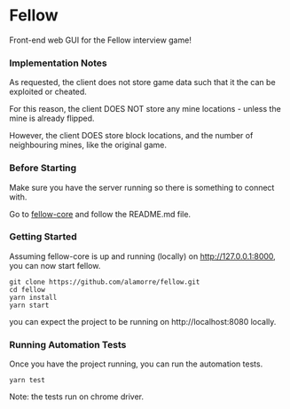 # Fellow
Front-end web GUI for the Fellow interview game!

### Implementation Notes
As requested, the client does not store game data such that it the can be exploited or cheated.

For this reason, the client DOES NOT store any mine locations - unless the mine is already flipped.

However, the client DOES store block locations, and the number of neighbouring mines, like the original game.

### Before Starting
Make sure you have the server running so there is something to connect with.

Go to [fellow-core](https://github.com/alamorre/fellow-core) and follow the README.md file.

### Getting Started
Assuming fellow-core is up and running (locally) on http://127.0.0.1:8000, you can now start fellow.

```
git clone https://github.com/alamorre/fellow.git
cd fellow
yarn install
yarn start
```

you can expect the project to be running on http://localhost:8080 locally.

### Running Automation Tests
Once you have the project running, you can run the automation tests.

```
yarn test
```

Note: the tests run on chrome driver.
